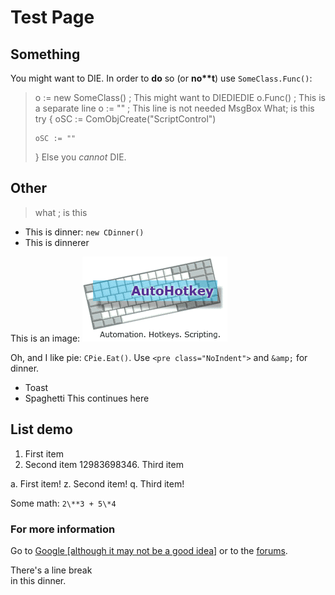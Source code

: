 # Test Page

## Something
You might want to DIE. In order to **do** so (or **no\*\*t**) use `SomeClass.Func()`:
> o := new SomeClass() ; This might want to DIEDIEDIE
> o.Func()
> ; This is a separate line
> o := "" ; This line is not needed
> MsgBox What; is this
> try
> {
>     oSC := ComObjCreate("ScriptControl")
>     
>     oSC := ""
> }
Else you *cannot* DIE.

## Other

> what ; is this

* This is dinner: `new CDinner()`
* This is dinnerer

This is an image: ![](ahklogo.png)

Oh, and I like pie: `CPie.Eat()`. Use `<pre class="NoIndent">` and `&amp;` for dinner.
* Toast
* Spaghetti
This continues here

## List demo

1. First item
2. Second item
12983698346. Third item

a. First item!
z. Second item!
q. Third item!

Some math: `2\**3 + 5\*4`

### For more information

Go to [Google \[although it may not be a good idea\]](http://www.google.com/search?q=AutoHotkey&encoding=UTF-8) or
to the [forums](http://www.autohotkey.com/forum/).

There's a line break  
in this dinner.
